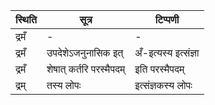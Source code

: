 | स्थिति | सूत्र | टिप्पणी |
| ----- | ------- | ------ |
| द्रमँ | - | - |
| द्रमँ | उपदेशेऽजनुनासिक इत् | अँ-इत्यस्य इत्संज्ञा |
| द्रमँ | शेषात् कर्तरि परस्मैपदम् | इति परस्मैपदम् |
| द्रम् | तस्य लोपः | इत्संज्ञकस्य लोपः |
